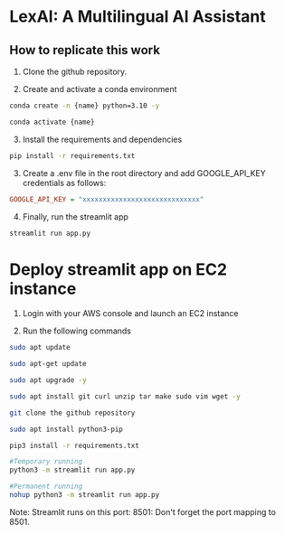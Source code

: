 # LexAI: A Multilingual AI Assistant

## How to replicate this work
1. Clone the github repository.

2. Create and activate a conda environment 
```bash
conda create -n {name} python=3.10 -y
```
```bash
conda activate {name}
```
3. Install the requirements and dependencies
```bash
pip install -r requirements.txt
```
3. Create a .env file in the root directory and add GOOGLE_API_KEY credentials as follows:
```ini
GOOGLE_API_KEY = "xxxxxxxxxxxxxxxxxxxxxxxxxxxxx"
```
4. Finally, run the streamlit app
```bash 
streamlit run app.py
```

# Deploy streamlit app on EC2 instance

1. Login with your AWS console and launch an EC2 instance

2. Run the following commands
```bash
sudo apt update
```
```bash
sudo apt-get update
```
```bash
sudo apt upgrade -y
```
```bash
sudo apt install git curl unzip tar make sudo vim wget -y
```
```bash
git clone the github repository
```
```bash
sudo apt install python3-pip
```
```bash
pip3 install -r requirements.txt
```
```bash
#Temporary running
python3 -m streamlit run app.py
```
```bash
#Permanent running
nohup python3 -m streamlit run app.py
```
Note: Streamlit runs on this port: 8501: Don't forget the port mapping to 8501.

